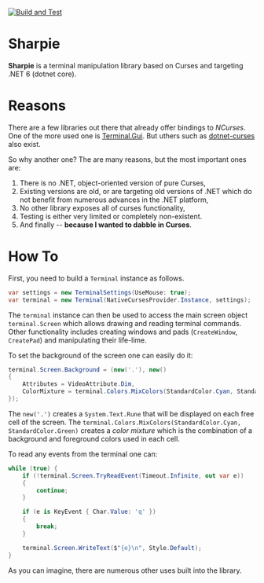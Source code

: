 [![Build and Test](https://github.com/pavkam/sharpie/actions/workflows/build-and-test.yml/badge.svg)](https://github.com/pavkam/sharpie/actions/workflows/build-and-test.yml)

# Sharpie
**Sharpie** is a terminal manipulation library based on Curses and targeting .NET 6 (dotnet core).

# Reasons
There are a few libraries out there that already offer bindings to *NCurses*. One of the more used one is [Terminal.Gui](https://github.com/gui-cs/Terminal.Gui). But uthers such as [dotnet-curses](https://github.com/MV10/dotnet-curses) also exist.

So why another one? The are many reasons, but the most important ones are:
1. There is no .NET, object-oriented version of pure Curses,
2. Existing versions are old, or are targeting old versions of .NET which do not benefit from numerous advances in the .NET platform,
3. No other library exposes all of curses functionality,
4. Testing is either very limited or completely non-existent.
5. And finally -- **because I wanted to dabble in Curses**.

# How To
First, you need to build a `Terminal` instance as follows.
```csharp
var settings = new TerminalSettings(UseMouse: true);
var terminal = new Terminal(NativeCursesProvider.Instance, settings);
```

The `terminal` instance can then be used to access the main screen object `terminal.Screen` which allows drawing and reading terminal commands. Other functionality includes creating windows and pads (`CreateWindow`, `CreatePad`) and manipulating their life-lime.

To set the background of the screen one can easily do it:
```csharp
terminal.Screen.Background = (new('.'), new()
{
    Attributes = VideoAttribute.Dim,
    ColorMixture = terminal.Colors.MixColors(StandardColor.Cyan, StandardColor.Green)
});
```

The `new('.')` creates a `System.Text.Rune` that will be displayed on each free cell of the screen. The `terminal.Colors.MixColors(StandardColor.Cyan, StandardColor.Green)` creates a _color mixture_ which is the combination of a background and foreground colors used in each cell.

To read any events from the terminal one can:
```csharp
while (true) {
    if (!terminal.Screen.TryReadEvent(Timeout.Infinite, out var e))
    {
        continue;
    }

    if (e is KeyEvent { Char.Value: 'q' })
    {
        break;
    }

    terminal.Screen.WriteText($"{e}\n", Style.Default);
}
```

As you can imagine, there are numerous other uses built into the library.
